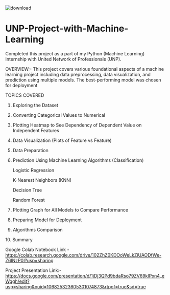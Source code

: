 
![download](https://github.com/user-attachments/assets/a8343c31-b386-437d-a939-d0a52ecea1d5)

# UNP-Project-with-Machine-Learning
Completed this project as a part of my Python (Machine Learning) Internship with United Network of Professionals (UNP).

OVERVIEW:- This project covers various foundational aspects of a machine learning project including data preprocessing, data visualization, and prediction using multiple models. The best-performing model was chosen for deployment

TOPICS COVERED
1. Exploring the Dataset

2. Converting Categorical Values to Numerical

3. Plotting Heatmap to See Dependency of Dependent Value on Independent Features

4. Data Visualization (Plots of Feature vs Feature)

5. Data Preparation

6. Prediction Using Machine Learning Algorithms (Classification)

   Logistic Regression

   K-Nearest Neighbors (KNN)

   Decision Tree

   Random Forest

7. Plotting Graph for All Models to Compare Performance

8. Preparing Model for Deployment

9. Algorithms Comparison

10. Summary


Google Colab Notebook Link - https://colab.research.google.com/drive/102ZhZ0KDOoWeLkZiUAODfWe-Z6lNzP0I?usp=sharing

Project Presentation Link:- https://docs.google.com/presentation/d/1jDj3QPd9bdaRso79ZV69kIPxn4_eWggh/edit?usp=sharing&ouid=106825323605301074873&rtpof=true&sd=true
